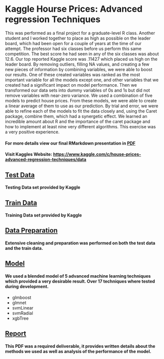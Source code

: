 # Kaggle Hourse Prices: Advanced regression Techniques
This was performed as a final project for a graduate-level R class. Another student and I worked together to place as high as possible on the leader board, which had been open for a couple of years at the time of our attempt. The professor had six classes before us perform this same competition. The best score he had seen in any of the six classes was about 12.6. Our top reported Kaggle score was .11427 which placed us high on the leader board. By removing outliers, filling NA values, and creating a few new pieces of information by combining variables, we were able to boost our results. One of these created variables was ranked as the most important variable for all the models except one, and other variables that we created had a significant impact on model performance. Then we transformed our data sets into dummy variables of 0s and 1s but did not remove variables with near-zero variance. We used a combination of five models to predict house prices. From these models, we were able to create a linear average of them to use as our prediction. By trial and error, we were able to refine each of the models to fit the data closely and, using the Caret package, combine them, which had a synergetic effect. We learned an incredible amount about R and the importance of the caret package and how to implement at least nine very different algorithms. This exercise was a very positive experience.


#### For more details view our final RMarkdown presentation in [PDF](https://github.com/jcoopa/Kaggle-Hourse-Prices--Advanced-regression-Techniques/blob/master/Kaggle%20Housing%20Prices%20Final%20Report%20Nov%2C%202019.pdf)

#### Visit Kaggles Website: https://www.kaggle.com/c/house-prices-advanced-regression-techniques/data


## [Test Data](https://github.com/jcoopa/Kaggle-House-Prices--Advanced-Regression-Techniques/blob/master/test.csv)
#### Testing Data set provided by Kaggle

## [Train Data](https://github.com/jcoopa/Kaggle-House-Prices--Advanced-Regression-Techniques/blob/master/train.csv)
#### Training Data set provided by Kaggle

## [Data Preparation](https://github.com/jcoopa/Kaggle-House-Prices--Advanced-Regression-Techniques/blob/master/Home_Prices_Clean.TransformData.2019.Rmd)
#### Extensive cleaning and preparation was performed on both the test data and the train data. 


## [Model](https://github.com/jcoopa/Kaggle-House-Prices--Advanced-Regression-Techniques/blob/master/Home_Prices_BlendedModel.2019.Rmd)
#### We used a blended model of 5 advanced machine learning techniques which provided a very desirable result. Over 17 techniques where tested during development. 
 * glmboost
 * glmnet
 * svmLinear
 * svmRadial
 * xgbTree

## [Report](https://github.com/jcoopa/Kaggle-House-Prices--Advanced-Regression-Techniques/blob/master/Kaggle%20Housing%20Prices%20Final%20Report%20Nov%2C%202019.pdf)
#### This PDF was a required deliverable, it provides written details about the methods we used as well as analysis of the performance of the model. 
